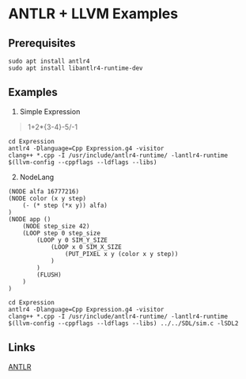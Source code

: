 # ANTLR + LLVM Examples

## Prerequisites
```
sudo apt install antlr4
sudo apt install libantlr4-runtime-dev
```

## Examples
1) Simple Expression
> 1+2*{3-4}-5/-1
```
cd Expression
antlr4 -Dlanguage=Cpp Expression.g4 -visitor
clang++ *.cpp -I /usr/include/antlr4-runtime/ -lantlr4-runtime  $(llvm-config --cppflags --ldflags --libs)
```
2) NodeLang
```
(NODE alfa 16777216)
(NODE color (x y step)
    (- (* step (*x y)) alfa)
)
(NODE app ()
    (NODE step_size 42)
    (LOOP step 0 step_size
        (LOOP y 0 SIM_Y_SIZE
            (LOOP x 0 SIM_X_SIZE
                (PUT_PIXEL x y (color x y step))
            )
        )
        (FLUSH)
    )
)
```
```
cd Expression
antlr4 -Dlanguage=Cpp Expression.g4 -visitor
clang++ *.cpp -I /usr/include/antlr4-runtime/ -lantlr4-runtime  $(llvm-config --cppflags --ldflags --libs) ../../SDL/sim.c -lSDL2
```

## Links
[ANTLR](https://github.com/antlr/antlr4)
